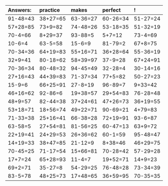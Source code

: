 | Answers: | practice | makes | perfect | ! |
| :--- | :--- | :--- | :--- | :--- |
| 91-48=43 | 38+27=65 | 63-36=27 | 60-26=34 | 51-27=24 | 
| 57+28=85 | 73+9=82 | 74-48=26 | 53-18=35 | 51-32=19 | 
| 70-4=66 | 8+29=37 | 93-88=5 | 5+7=12 | 73-4=69 | 
| 10-6=4 | 63-5=58 | 15-6=9 | 81-79=2 | 67+8=75 | 
| 70-34=36 | 64+19=83 | 55+16=71 | 36+28=64 | 55-36=19 | 
| 32+9=41 | 80-18=62 | 58+39=97 | 37-9=28 | 67+24=91 | 
| 70-36=34 | 80-48=32 | 94-45=49 | 32-28=4 | 30-14=16 | 
| 27+16=43 | 44+39=83 | 71-37=34 | 77+5=82 | 50-27=23 | 
| 15-9=6 | 66+25=91 | 27-8=19 | 96-89=7 | 9+33=42 | 
| 46+16=62 | 92-86=6 | 19+38=57 | 29+54=83 | 76-28=48 | 
| 48+9=57 | 82-44=38 | 37+24=61 | 47+26=73 | 36+19=55 | 
| 53+18=71 | 18+56=74 | 49+22=71 | 90-69=21 | 4+79=83 | 
| 71-33=38 | 25+16=41 | 66-38=28 | 72+19=91 | 93-6=87 | 
| 63-58=5 | 27+54=81 | 81-56=25 | 60-47=13 | 63+9=72 | 
| 22+19=41 | 24+29=53 | 26+36=62 | 60-1=59 | 95-48=47 | 
| 14+19=33 | 38+47=85 | 21-12=9 | 8+38=46 | 46+29=75 | 
| 70-45=25 | 71-17=54 | 15+66=81 | 70-28=42 | 57-29=28 | 
| 17+7=24 | 65+28=93 | 11-4=7 | 19+52=71 | 14+9=23 | 
| 69+2=71 | 35-27=8 | 54-29=25 | 76-48=28 | 73-34=39 | 
| 83-5=78 | 48+25=73 | 17+48=65 | 36+59=95 | 70-35=35 | 

